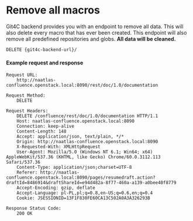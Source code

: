 Remove all macros
=============

Git4C backend provides you with an endpoint to remove all data. This will also delete every macro that has ever been created.
This endpoint will also remove all predefined repositories and globs. <b>All data will be cleaned.</b>

```
DELETE {git4c-backend-url}/
```

#### Example request and response
```
Request URL:
    http://naatlas-confluence.openstack.local:8090/rest/doc/1.0/documentation

Request Method:
    DELETE

Request Headers:
    DELETE /confluence/rest/doc/1.0/documentation HTTP/1.1
    Host: naatlas-confluence.openstack.local:8090
    Connection: keep-alive
    Content-Length: 148
    Accept: application/json, text/plain, */*
    Origin: http://naatlas-confluence.openstack.local:8090
    X-Requested-With: XMLHttpRequest
    User-Agent: Mozilla/5.0 (Windows NT 6.1; Win64; x64) AppleWebKit/537.36 (KHTML, like Gecko) Chrome/60.0.3112.113 Safari/537.36
    Content-Type: application/json;charset=UTF-8
    Referer: http://naatlas-confluence.openstack.local:8090/pages/resumedraft.action?draftId=8486914&draftShareId=e94d482a-8f77-460a-a139-a0bee40f8779
    Accept-Encoding: gzip, deflate
    Accept-Language: pl-PL,pl;q=0.8,en-US;q=0.6,en;q=0.4
    Cookie: JSESSIONID=13F1F830FE60CA13C502A0A3A326293B

Response Status Code:
    200 OK
```